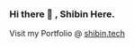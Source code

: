 <h3 align="left">Hi there 👋 , Shibin Here. </h3>

<p> Visit my Portfolio @ <a href="https://www.shibin.tech" >shibin.tech</a></p>
